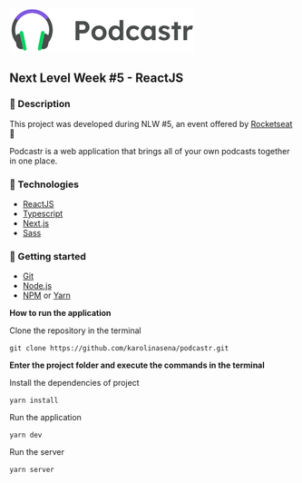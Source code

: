 ![landing-page](public/logo.svg)

## Next Level Week #5 - ReactJS

### :pencil: Description

This project was developed during NLW #5, an event offered by [Rocketseat](https://rocketseat.com.br/) :purple_heart:

Podcastr is a web application that brings all of your own podcasts together in one place.

### :hammer: Technologies

- [ReactJS](https://pt-br.reactjs.org/)
- [Typescript](https://www.typescriptlang.org/)
- [Next.js](https://nextjs.org/)
- [Sass](https://sass-lang.com/)

### :rocket: Getting started

- [Git](https://git-scm.com/)
- [Node.js](https://pt-br.reactjs.org/)
- [NPM](https://www.npmjs.com/) or [Yarn](https://yarnpkg.com/)

**How to run the application**

Clone the repository in the terminal

```
git clone https://github.com/karolinasena/podcastr.git
```

**Enter the project folder and execute the commands in the terminal**

Install the dependencies of project

```
yarn install
```

Run the application 
```
yarn dev
```

Run the server
```
yarn server
```
